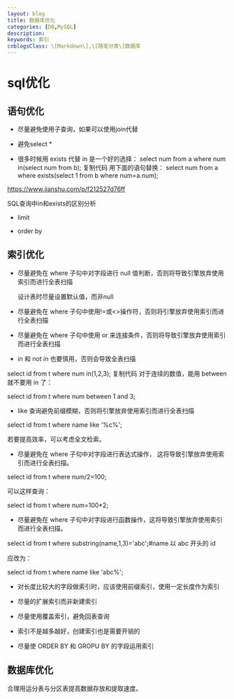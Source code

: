 ```yaml
---
layout: blog
title: 数据库优化
categories: [DB,MySQL]
description:
keywords: 索引
cnblogsClass: \[Markdown\],\[随笔分类\]数据库
---
```



# sql优化

## 语句优化
- 尽量避免使用子查询，如果可以使用join代替

- 避免select * 

- 很多时候用 exists 代替 in 是一个好的选择：
  select num from a where num in(select num from b);
  复制代码
  用下面的语句替换：
  select num from a where exists(select 1 from b where num=a.num);

https://www.jianshu.com/p/f212527d76ff

SQL查询中in和exists的区别分析

- limit

- order by

## 索引优化
- 尽量避免在 where 子句中对字段进行 null 值判断，否则将导致引擎放弃使用索引而进行全表扫描

  设计表时尽量设置默认值，而非null

- 尽量避免在 where 子句中使用!=或<>操作符，否则将引擎放弃使用索引而进行全表扫描

- 尽量避免在 where 子句中使用 or 来连接条件，否则将导致引擎放弃使用索引而进行全表扫描

- in 和 not in 也要慎用，否则会导致全表扫描
 
 select id from t where num in(1,2,3);
复制代码
对于连续的数值，能用 between 就不要用 in 了：

 select id from t where num between 1 and 3;


- like 查询避免前缀模糊，否则将引擎放弃使用索引而进行全表扫描
 
 select id from t where name like '%c%';

若要提高效率，可以考虑全文检索。

- 尽量避免在 where 子句中对字段进行表达式操作， 这将导致引擎放弃使用索引而进行全表扫描。

 select id from t where num/2=100;

可以这样查询：

 select id from t where num=100*2;
 
- 尽量避免在 where 子句中对字段进行函数操作，这将导致引擎放弃使用索引而进行全表扫描。

 select id from t where substring(name,1,3)='abc';#name 以 abc 开头的 id

应改为：

 select id from t where name like 'abc%';
 
- 对长度比较大的字段做索引时，应该使用前缀索引，使用一定长度作为索引

- 尽量的扩展索引而非新建索引

- 尽量使用覆盖索引，避免回表查询

- 索引不是越多越好，创建索引也是需要开销的

- 尽量使 ORDER BY 和 GROPU BY 的字段运用索引



## 数据库优化

合理用运分表与分区表提高数据存放和提取速度。